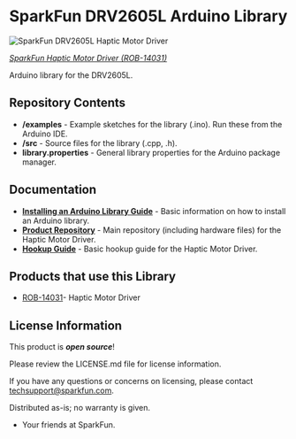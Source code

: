 SparkFun DRV2605L Arduino Library
========================================

![SparkFun DRV2605L Haptic Motor Driver](https://cdn.sparkfun.com/assets/parts/1/1/8/4/7/14031-01.jpg)

[*SparkFun Haptic Motor Driver (ROB-14031)*](https://www.sparkfun.com/products/14031)

Arduino library for the DRV2605L.

Repository Contents
-------------------

* **/examples** - Example sketches for the library (.ino). Run these from the Arduino IDE. 
* **/src** - Source files for the library (.cpp, .h).
* **library.properties** - General library properties for the Arduino package manager. 

Documentation
--------------

* **[Installing an Arduino Library Guide](https://learn.sparkfun.com/tutorials/installing-an-arduino-library)** - Basic information on how to install an Arduino library.
* **[Product Repository](https://github.com/sparkfun/Haptic_Motor_Driver)** - Main repository (including hardware files) for the Haptic Motor Driver.
* **[Hookup Guide](https://learn.sparkfun.com/tutorials/haptic-motor-driver-hook-up-guide)** - Basic hookup guide for the Haptic Motor Driver.

Products that use this Library 
---------------------------------

* [ROB-14031](https://www.sparkfun.com/products/14031?_ga=1.59525741.1788647015.1453914745)- Haptic Motor Driver

License Information
-------------------

This product is _**open source**_! 

Please review the LICENSE.md file for license information. 

If you have any questions or concerns on licensing, please contact techsupport@sparkfun.com.

Distributed as-is; no warranty is given.

- Your friends at SparkFun.
